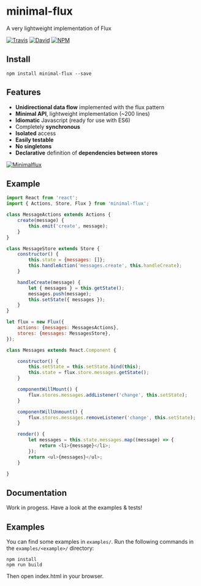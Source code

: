 minimal-flux
=========

A very lightweight implementation of Flux

[![Travis](https://img.shields.io/travis/malte-wessel/minimal-flux.svg?style=flat-square)](https://travis-ci.org/malte-wessel/minimal-flux)
[![David](https://img.shields.io/david/malte-wessel/minimal-flux.svg?style=flat-square)]()
[![NPM](https://img.shields.io/badge/NPM-minimal--flux-brightgreen.svg?style=flat-square)]()

## Install

````
npm install minimal-flux --save
````

## Features
* **Unidirectional data flow** implemented with the flux pattern
* **Minimal API**, lightweight implementation (~200 lines)
* **Idiomatic** Javascript (ready for use with ES6)
* Completely **synchronous**
* **Isolated** access
* **Easily testable**
* **No singletons**
* **Declarative** definition of **dependencies between stores**

[![Minimalflux](http://breakdesign.de/minimalflux.png)]()

## Example

````javascript
import React from 'react';
import { Actions, Store, Flux } from 'minimal-flux';

class MessageActions extends Actions {
    create(message) {
        this.emit('create', message);
    }
}

class MessageStore extends Store {
    constructor() {
        this.state = {messages: []};
        this.handleAction('messages.create', this.handleCreate);
    }

    handleCreate(message) {
        let { messages } = this.getState();
        messages.push(message);
        this.setState({ messages });
    }
}

let flux = new Flux({
    actions: {messages: MessagesActions},
    stores: {messages: MessagesStore},
});

class Messages extends React.Component {

    constructor() {
        this.setState = this.setState.bind(this);
        this.state = flux.store.messages.getState();
    }

    componentWillMount() {
        flux.stores.messages.addListener('change', this.setState);
    }

    componentWillUnmount() {
        flux.stores.messages.removeListener('change', this.setState);
    }

    render() {
        let messages = this.state.messages.map((message) => {
            return <li>{message}</li>;
        });
        return <ul>{messages}</ul>;
    }

}

````

## Documentation

Work in progess. Have a look at the examples & tests!


## Examples

You can find some examples in `examples/`. Run the following commands in the `examples/<example>/` directory:

````
npm install
npm run build
````

Then open index.html in your browser.
